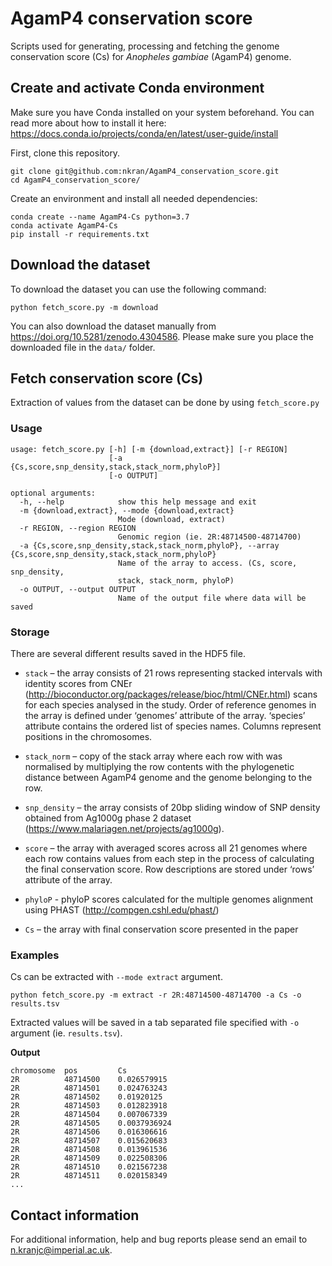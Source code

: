 # AgamP4 conservation score

Scripts used for generating, processing and fetching the genome conservation score (Cs) for _Anopheles gambiae_ (AgamP4) genome.

## Create and activate Conda environment
Make sure you have Conda installed on your system beforehand. You can read more about how to install it here: https://docs.conda.io/projects/conda/en/latest/user-guide/install

First, clone this repository.
```
git clone git@github.com:nkran/AgamP4_conservation_score.git
cd AgamP4_conservation_score/
```

Create an environment and install all needed dependencies:
```
conda create --name AgamP4-Cs python=3.7
conda activate AgamP4-Cs
pip install -r requirements.txt
```

## Download the dataset

To download the dataset you can use the following command:
```
python fetch_score.py -m download 
```
You can also download the dataset manually from https://doi.org/10.5281/zenodo.4304586. Please make sure you place the downloaded file in the `data/` folder.

## Fetch conservation score (Cs)
Extraction of values from the dataset can be done by using `fetch_score.py`

### Usage
```
usage: fetch_score.py [-h] [-m {download,extract}] [-r REGION]
                      [-a {Cs,score,snp_density,stack,stack_norm,phyloP}]
                      [-o OUTPUT]

optional arguments:
  -h, --help            show this help message and exit
  -m {download,extract}, --mode {download,extract}
                        Mode (download, extract)
  -r REGION, --region REGION
                        Genomic region (ie. 2R:48714500-48714700)
  -a {Cs,score,snp_density,stack,stack_norm,phyloP}, --array {Cs,score,snp_density,stack,stack_norm,phyloP}
                        Name of the array to access. (Cs, score, snp_density,
                        stack, stack_norm, phyloP)
  -o OUTPUT, --output OUTPUT
                        Name of the output file where data will be saved
```

### Storage
There are several different results saved in the HDF5 file.
- `stack` – the array consists of 21 rows representing stacked intervals with identity scores from CNEr (http://bioconductor.org/packages/release/bioc/html/CNEr.html) scans for each species analysed in the study. Order of reference genomes in the array is defined under ‘genomes’ attribute of the array. ‘species’ attribute contains the ordered list of species names. Columns represent positions in the chromosomes.

- `stack_norm` – copy of the stack array where each row with was normalised by multiplying the row contents with the phylogenetic distance between AgamP4 genome and the genome belonging to the row.

- `snp_density` – the array consists of 20bp sliding window of SNP density obtained from Ag1000g phase 2 dataset (https://www.malariagen.net/projects/ag1000g).

- `score` – the array with averaged scores across all 21 genomes where each row contains values from each step in the process of calculating the final conservation score. Row descriptions are stored under ‘rows’ attribute of the array.

- `phyloP` - phyloP scores calculated for the multiple genomes alignment using PHAST (http://compgen.cshl.edu/phast/) 

- `Cs` – the array with final conservation score presented in the paper

### Examples

Cs can be extracted with `--mode extract` argument.

```
python fetch_score.py -m extract -r 2R:48714500-48714700 -a Cs -o results.tsv
```

Extracted values will be saved in a tab separated file specified with `-o` argument (ie. `results.tsv`).

__Output__
```
chromosome	pos	        Cs
2R	        48714500	0.026579915
2R	        48714501	0.024763243
2R	        48714502	0.01920125
2R	        48714503	0.012823918
2R	        48714504	0.007067339
2R	        48714505	0.0037936924
2R	        48714506	0.016306616
2R	        48714507	0.015620683
2R	        48714508	0.013961536
2R	        48714509	0.022508306
2R	        48714510	0.021567238
2R	        48714511	0.020158349
...
```

## Contact information
For additional information, help and bug reports please send an email to n.kranjc@imperial.ac.uk.
